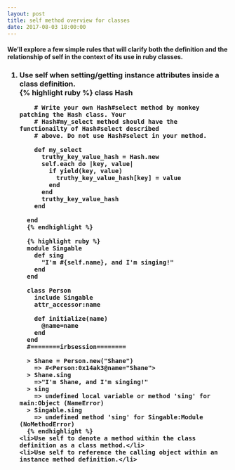 ```yaml
---
layout: post
title: self method overview for classes
date: 2017-08-03 18:00:00
---
```


<h4>We’ll explore a few simple rules that will clarify both the definition and the relationship of self in the context of its use in ruby classes.</h4>
<h3>
  <ol>
    <li>Use self when setting/getting instance attributes inside a class definition.</li>
      {% highlight ruby %}
      class Hash

        # Write your own Hash#select method by monkey patching the Hash class. Your
        # Hash#my_select method should have the functionailty of Hash#select described
        # above. Do not use Hash#select in your method.

        def my_select
          truthy_key_value_hash = Hash.new
          self.each do |key, value|
            if yield(key, value)
              truthy_key_value_hash[key] = value
            end
          end
          truthy_key_value_hash
        end

      end
      {% endhighlight %}

      {% highlight ruby %}
      module Singable
        def sing
          "I'm #{self.name}, and I'm singing!"
        end
      end

      class Person
        include Singable
        attr_accessor:name

        def initialize(name)
          @name=name
        end
      end
      #========irbsession========

      > Shane = Person.new("Shane")
        => #<Person:0x14ak3@name="Shane">
      > Shane.sing
        =>"I'm Shane, and I'm singing!"
      > sing
        => undefined local variable or method 'sing' for main:Object (NameError)
      > Singable.sing
        => undefined method 'sing' for Singable:Module (NoMethodError)
      {% endhighlight %}
    <li>Use self to denote a method within the class definition as a class method.</li>
    <li>Use self to reference the calling object within an instance method definition.</li>
  </ol>
</h3>
